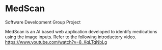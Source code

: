 # MedScan
Software Development Group Project

MedScan is an AI based web application developed to identify medications using the image inputs. Refer to the following introductory video.
https://www.youtube.com/watch?v=8_KqLTqNbLg

